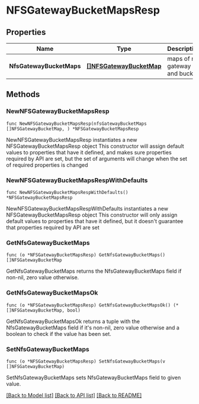 # NFSGatewayBucketMapsResp

## Properties

Name | Type | Description | Notes
------------ | ------------- | ------------- | -------------
**NfsGatewayBucketMaps** | [**[]NFSGatewayBucketMap**](NFSGatewayBucketMap.md) | maps of nfs gateway and bucket | 

## Methods

### NewNFSGatewayBucketMapsResp

`func NewNFSGatewayBucketMapsResp(nfsGatewayBucketMaps []NFSGatewayBucketMap, ) *NFSGatewayBucketMapsResp`

NewNFSGatewayBucketMapsResp instantiates a new NFSGatewayBucketMapsResp object
This constructor will assign default values to properties that have it defined,
and makes sure properties required by API are set, but the set of arguments
will change when the set of required properties is changed

### NewNFSGatewayBucketMapsRespWithDefaults

`func NewNFSGatewayBucketMapsRespWithDefaults() *NFSGatewayBucketMapsResp`

NewNFSGatewayBucketMapsRespWithDefaults instantiates a new NFSGatewayBucketMapsResp object
This constructor will only assign default values to properties that have it defined,
but it doesn't guarantee that properties required by API are set

### GetNfsGatewayBucketMaps

`func (o *NFSGatewayBucketMapsResp) GetNfsGatewayBucketMaps() []NFSGatewayBucketMap`

GetNfsGatewayBucketMaps returns the NfsGatewayBucketMaps field if non-nil, zero value otherwise.

### GetNfsGatewayBucketMapsOk

`func (o *NFSGatewayBucketMapsResp) GetNfsGatewayBucketMapsOk() (*[]NFSGatewayBucketMap, bool)`

GetNfsGatewayBucketMapsOk returns a tuple with the NfsGatewayBucketMaps field if it's non-nil, zero value otherwise
and a boolean to check if the value has been set.

### SetNfsGatewayBucketMaps

`func (o *NFSGatewayBucketMapsResp) SetNfsGatewayBucketMaps(v []NFSGatewayBucketMap)`

SetNfsGatewayBucketMaps sets NfsGatewayBucketMaps field to given value.



[[Back to Model list]](../README.md#documentation-for-models) [[Back to API list]](../README.md#documentation-for-api-endpoints) [[Back to README]](../README.md)


